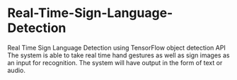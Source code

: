 # Real-Time-Sign-Language-Detection
Real Time Sign Language Detection using TensorFlow object detection API
The system is able to take real time hand gestures as well as sign images as an input for recognition. 
The system will have output in the form of text or audio.
